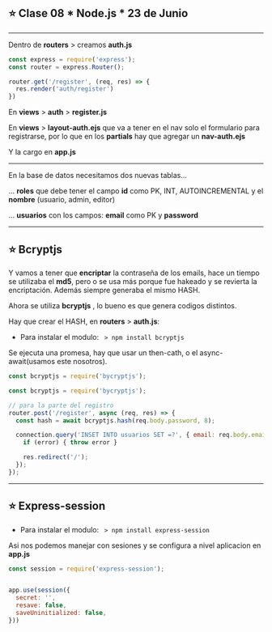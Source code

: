 ## :star: Clase 08 * Node.js * 23 de Junio

---

Dentro de **routers** > creamos **auth.js**

```JavaSCript
const express = require('express');
const router = express.Router();

router.get('/register', (req, res) => {
  res.render('auth/register')
})
```

En **views** > **auth** > **register.js**

En **views** > **layout-auth.ejs** que va a tener en el nav solo el formulario para registrarse, por lo que en los **partials** hay que agregar un **nav-auth.ejs**

Y la cargo en **app.js**


---

En la base de datos necesitamos dos nuevas tablas...

... **roles** que debe tener el campo **id** como PK, INT, AUTOINCREMENTAL y el **nombre** (usuario, admin, editor)

... **usuarios** con los campos: **email** como PK y **password**

---

## :star: Bcryptjs


Y vamos a tener que **encriptar** la contraseña de los emails, hace un tiempo se utilizaba el **md5**, pero o se usa más porque fue hakeado y se revierta la encriptación. Además siempre generaba el mismo HASH.

Ahora se utiliza **bcryptjs** , lo bueno es que genera codigos distintos.

Hay que crear el HASH, en **routers** > **auth.js**:

- Para instalar el modulo: ``` > npm install bcryptjs```

Se ejecuta una promesa, hay que usar un then-cath, o el async-await(usamos este nosotros).

```JavaScript
const bcryptjs = require('bycryptjs');

const bcryptjs = require('bycryptjs');

// para la parte del registro
router.post('/register', async (req, res) => {
  const hash = await bcryptjs.hash(req.body.password, 8);

  connection.query('INSET INTO usuarios SET =?', { email: req.body.email, password: req.body.password}, error => {
    if (error) { throw error }

    res.redirect('/');
  });
});
```

---

## :star: Express-session

- Para instalar el modulo: ``` > npm install express-session```

Asi nos podemos manejar con sesiones y se configura a nivel aplicacion en **app.js**

```JavaScript
const session = require('express-session');


app.use(session({
  secret: '',
  resave: false,
  saveUninitialized: false,
}))
```